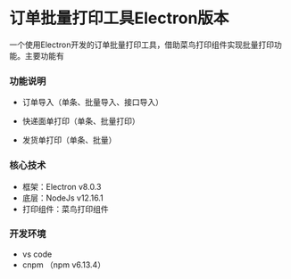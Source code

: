 # 订单批量打印工具Electron版本
一个使用Electron开发的订单批量打印工具，借助菜鸟打印组件实现批量打印功能。主要功能有

### 功能说明

+ 订单导入（单条、批量导入、接口导入）

+ 快递面单打印（单条、批量打印）
+ 发货单打印（单条、批量）

### 核心技术

+ 框架：Electron v8.0.3
+ 底层：NodeJs  v12.16.1
+ 打印组件：菜鸟打印组件

### 开发环境

+ vs code
+ cnpm （npm v6.13.4）
